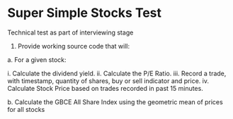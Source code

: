# Super Simple Stocks Test
Technical test as part of interviewing stage

1.	Provide working source code that will:

a.	For a given stock:

i.    Calculate the dividend yield.
ii.   Calculate the P/E Ratio.
iii.  Record a trade, with timestamp, quantity of shares, buy or sell indicator and price.
iv.   Calculate Stock Price based on trades recorded in past 15 minutes.

b.	Calculate the GBCE All Share Index using the geometric mean of prices for all stocks
